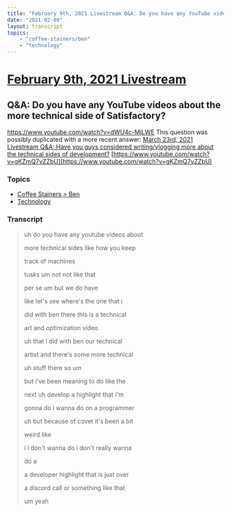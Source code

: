 ```yaml
---
title: "February 9th, 2021 Livestream Q&A: Do you have any YouTube videos about the more technical side of Satisfactory?"
date: "2021-02-09"
layout: transcript
topics:
    - "coffee-stainers/ben"
    - "technology"
---
```

# [February 9th, 2021 Livestream](../2021-02-09.md)
## Q&A: Do you have any YouTube videos about the more technical side of Satisfactory?
https://www.youtube.com/watch?v=dWU4c-MjLWE
This question was possibly duplicated with a more recent answer: [March 23rd, 2021 Livestream Q&A: Have you guys considered writing/vlogging more about the technical sides of development?](./yt-gKZmQ7vZZbU.md) [https://www.youtube.com/watch?v=gKZmQ7vZZbU](https://www.youtube.com/watch?v=gKZmQ7vZZbU)


### Topics
* [Coffee Stainers > Ben](../topics/coffee-stainers/ben.md)
* [Technology](../topics/technology.md)

### Transcript

> uh do you have any youtube videos about
>
> more technical sides like how you keep
>
> track of machines
>
> tusks um not not like that
>
> per se um but we do have
>
> like let's see where's the one that i
>
> did with ben there this is a technical
>
> art and optimization video
>
> uh that i did with ben our technical
>
> artist and there's some more technical
>
> uh stuff there so um
>
> but i've been meaning to do like the
>
> next uh develop a highlight that i'm
>
> gonna do i wanna do on a programmer
>
> uh but because of covet it's been a bit
>
> weird like
>
> i i don't wanna do i don't really wanna
>
> do a
>
> a developer highlight that is just over
>
> a discord call or something like that
>
> um yeah
